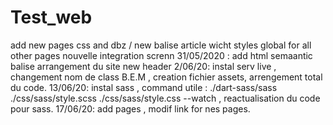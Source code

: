# Test_web
add new pages css and dbz / new balise article wicht styles global for all other pages
nouvelle integration screnn
31/05/2020 : add html semaantic balise 
arrangement du site new header
2/06/20: instal serv live , changement nom de class B.E.M , creation fichier assets, arrengement total du code.
13/06/20: instal sass , command utile : ./dart-sass/sass ./css/sass/style.scss ./css/sass/style.css --watch , reactualisation du code pour sass.
17/06/20: add pages , modif link for nes pages.